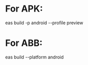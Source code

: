 For APK:
============================
eas build -p android --profile preview

For ABB:
======================================
eas build --platform android